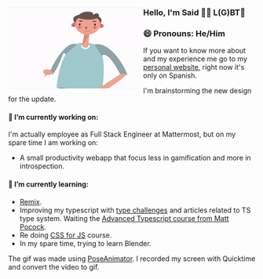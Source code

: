 ### Hello, I'm Said 🏳️‍🌈 L(G)BT👋 <img align="left" width="275" height="165" src="https://raw.githubusercontent.com/Afsoon/Afsoon/master/hello.gif?raw=true" alt="animation svg waving the hand to say hi" />
### 😄 Pronouns: He/Him
If you want to know more about and my experience me go to my <a href="https://saidatr.dev/">personal website</a>, right now it's only on Spanish.

I'm brainstorming the new design for the update.

#### 🔭 I’m currently working on:
I'm actually employee as Full Stack Engineer at Mattermost, but on my spare time I am working on:
  - A small productivity webapp that focus less in gamification and more in introspection.
#### 🌱 I’m currently learning:
- <a href="https://remix.run/">Remix</a>.
- Improving my typescript with <a href="https://github.com/type-challenges/type-challenges">type challenges</a> and articles related to TS type system. Waiting the <a href="https://www.mattpocock.com/">Advanced Typescript course from Matt Pocock</a>.
- Re doing <a href="https://css-for-js.dev/">CSS for JS</a> course.
- In my spare time, trying to learn Blender.

The gif was made using <a href="https://github.com/yemount/pose-animator/">PoseAnimator</a>. I recorded my screen with Quicktime and convert the video to gif.
